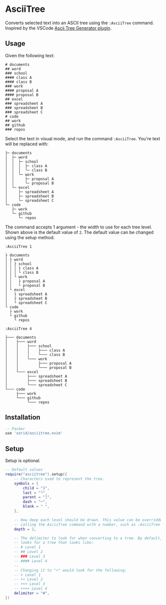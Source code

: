 # AsciiTree

Converts selected text into an ASCII tree using the `:AsciiTree` command. Inspired by the VSCode [Ascii Tree Generator plugin](https://marketplace.visualstudio.com/items?itemName=aprilandjan.ascii-tree-generator).

## Usage

Given the following text:
```
# documents
## word
### school
#### class A
#### class B
### work
#### proposal A
#### proposal B
## excel
### spreadsheet A
### spreadsheet B
### spreadsheet C
# code
## work
## github
### repos
```

Select the text in visual mode, and run the command `:AsciiTree`. You're text will be replaced with:
```
├─ documents
│  ├─ word
│  │  ├─ school
│  │  │  ├─ class A
│  │  │  └─ class B
│  │  └─ work
│  │     ├─ proposal A
│  │     └─ proposal B
│  └─ excel
│     ├─ spreadsheet A
│     ├─ spreadsheet B
│     └─ spreadsheet C
└─ code
   ├─ work
   └─ github
      └─ repos
```

The command accepts 1 argument - the width to use for each tree level. Shown above is the default value of `2`. The default value can be changed using the setup method.

`:AsciiTree 1`
```
├ documents
│ ├ word
│ │ ├ school
│ │ │ ├ class A
│ │ │ └ class B
│ │ └ work
│ │   ├ proposal A
│ │   └ proposal B
│ └ excel
│   ├ spreadsheet A
│   ├ spreadsheet B
│   └ spreadsheet C
└ code
  ├ work
  └ github
    └ repos
```

`:AsciiTree 4`
```
├─── documents
│    ├─── word
│    │    ├─── school
│    │    │    ├─── class A
│    │    │    └─── class B
│    │    └─── work
│    │         ├─── proposal A
│    │         └─── proposal B
│    └─── excel
│         ├─── spreadsheet A
│         ├─── spreadsheet B
│         └─── spreadsheet C
└─── code
     ├─── work
     └─── github
          └─── repos
```

## Installation

```lua
-- Packer
use 'xorid/asciitree.nvim'
```

## Setup

Setup is optional.

```lua
-- Default values
require("asciitree").setup({
	-- Characters used to represent the tree.
	symbols = {
		child = "├",
		last = "└",
		parent = "│",
		dash = "─",
		blank = " ",
	},

	-- How deep each level should be drawn. This value can be overridden by
	-- calling the AsciiTree command with a number, such as :AsciiTree 4.
	depth = 2,

	-- The delimiter to look for when converting to a tree. By default, this
	-- looks for a tree that looks like:
	-- # Level 1
	-- ## Level 2
	-- ### Level 3
	-- #### Level 4
	--
	-- Changing it to "+" would look for the following:
	-- + Level 1
	-- ++ Level 2
	-- +++ Level 3
	-- ++++ Level 4
	delimiter = "#",
})
```
